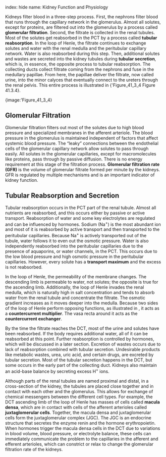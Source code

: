 index: hide
name: Kidney Function and Physiology

Kidneys filter blood in a three-step process. First, the nephrons filter blood that runs through the capillary network in the glomerulus. Almost all solutes, except for proteins, are filtered out into the glomerulus by a process called  **glomerular filtration**. Second, the filtrate is collected in the renal tubules. Most of the solutes get reabsorbed in the PCT by a process called  **tubular reabsorption**. In the loop of Henle, the filtrate continues to exchange solutes and water with the renal medulla and the peritubular capillary network. Water is also reabsorbed during this step. Then, additional solutes and wastes are secreted into the kidney tubules during  **tubular secretion**, which is, in essence, the opposite process to tubular reabsorption. The collecting ducts collect filtrate coming from the nephrons and fuse in the medullary papillae. From here, the papillae deliver the filtrate, now called urine, into the minor calyces that eventually connect to the ureters through the renal pelvis. This entire process is illustrated in {'Figure_41_3_4 Figure 41.3.4}.


{image:'Figure_41_3_4}
        

## Glomerular Filtration

Glomerular filtration filters out most of the solutes due to high blood pressure and specialized membranes in the afferent arteriole. The blood pressure in the glomerulus is maintained independent of factors that affect systemic blood pressure. The “leaky” connections between the endothelial cells of the glomerular capillary network allow solutes to pass through easily. All solutes in the glomerular capillaries, except for macromolecules like proteins, pass through by passive diffusion. There is no energy requirement at this stage of the filtration process.  **Glomerular filtration rate (GFR)** is the volume of glomerular filtrate formed per minute by the kidneys. GFR is regulated by multiple mechanisms and is an important indicator of kidney function.

## Tubular Reabsorption and Secretion

Tubular reabsorption occurs in the PCT part of the renal tubule. Almost all nutrients are reabsorbed, and this occurs either by passive or active transport. Reabsorption of water and some key electrolytes are regulated and can be influenced by hormones. Sodium (Na<sup>+</sup>) is the most abundant ion and most of it is reabsorbed by active transport and then transported to the peritubular capillaries. Because Na<sup>+</sup> is actively transported out of the tubule, water follows it to even out the osmotic pressure. Water is also independently reabsorbed into the peritubular capillaries due to the presence of aquaporins, or water channels, in the PCT. This occurs due to the low blood pressure and high osmotic pressure in the peritubular capillaries. However, every solute has a  **transport maximum** and the excess is not reabsorbed.

In the loop of Henle, the permeability of the membrane changes. The descending limb is permeable to water, not solutes; the opposite is true for the ascending limb. Additionally, the loop of Henle invades the renal medulla, which is naturally high in salt concentration and tends to absorb water from the renal tubule and concentrate the filtrate. The osmotic gradient increases as it moves deeper into the medulla. Because two sides of the loop of Henle perform opposing functions, as illustrated in , it acts as a  **countercurrent multiplier**. The vasa recta around it acts as the  **countercurrent exchanger**.

By the time the filtrate reaches the DCT, most of the urine and solutes have been reabsorbed. If the body requires additional water, all of it can be reabsorbed at this point. Further reabsorption is controlled by hormones, which will be discussed in a later section. Excretion of wastes occurs due to lack of reabsorption combined with tubular secretion. Undesirable products like metabolic wastes, urea, uric acid, and certain drugs, are excreted by tubular secretion. Most of the tubular secretion happens in the DCT, but some occurs in the early part of the collecting duct. Kidneys also maintain an acid-base balance by secreting excess H<sup>+</sup> ions.

Although parts of the renal tubules are named proximal and distal, in a cross-section of the kidney, the tubules are placed close together and in contact with each other and the glomerulus. This allows for exchange of chemical messengers between the different cell types. For example, the DCT ascending limb of the loop of Henle has masses of cells called  **macula densa**, which are in contact with cells of the afferent arterioles called  **juxtaglomerular cells**. Together, the macula densa and juxtaglomerular cells form the juxtaglomerular complex (JGC). The JGC is an endocrine structure that secretes the enzyme renin and the hormone erythropoietin. When hormones trigger the macula densa cells in the DCT due to variations in blood volume, blood pressure, or electrolyte balance, these cells can immediately communicate the problem to the capillaries in the afferent and efferent arterioles, which can constrict or relax to change the glomerular filtration rate of the kidneys.
